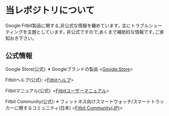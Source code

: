 # 当レポジトリについて
Google Fitbit製品に関する,非公式な情報を纏めています｡
主にトラブルシューティングを主題としています｡
非公式ですので,あくまで補助的な情報です｡ご承知おき下さい｡


## 公式情報
Google Store(公式): ※ Googleブランドの製品
<[Google Store](https://store.google.com/jp/category/watches_trackers?hl=ja)>

Fitbitヘルプ(公式):
<[Fitbitヘルプ](https://support.google.com/fitbit/?hl=ja#topic=14236398)>

Fitbitマニュアル(公式):
<[Fitbitユーザーマニュアル](https://support.google.com/fitbit/answer/14253977?hl=ja&ref_topic=14171668&sjid=12510442193684029254-AP)>

Fitbit Community(公式): ※ フィットネス向けスマートウォッチ/スマートトラッカーに関するコミュニティ(日本)
<[Fitbit Community(JP)](https://community.fitbit.com/t5/%E3%82%B3%E3%83%9F%E3%83%A5%E3%83%8B%E3%83%86%E3%82%A3/ct-p/JP)>

